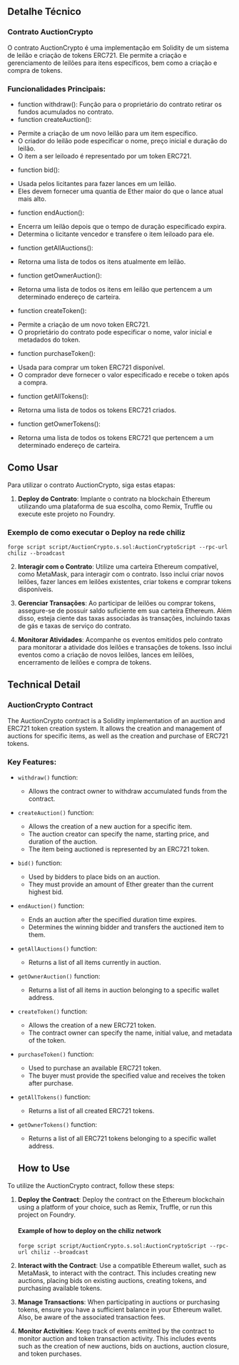 ## Detalhe Técnico

### Contrato AuctionCrypto

O contrato AuctionCrypto é uma implementação em Solidity de um sistema de leilão e criação de tokens ERC721. Ele permite a criação e gerenciamento de leilões para itens específicos, bem como a criação e compra de tokens.

### Funcionalidades Principais:
+ function withdraw():
Função para o proprietário do contrato retirar os fundos acumulados no contrato.
+ function createAuction():
- Permite a criação de um novo leilão para um item específico.
- O criador do leilão pode especificar o nome, preço inicial e duração do leilão.
- O item a ser leiloado é representado por um token ERC721.
+ function bid():
- Usada pelos licitantes para fazer lances em um leilão.
- Eles devem fornecer uma quantia de Ether maior do que o lance atual mais alto.
+ function endAuction():
- Encerra um leilão depois que o tempo de duração especificado expira.
- Determina o licitante vencedor e transfere o item leiloado para ele.
+ function getAllAuctions():
- Retorna uma lista de todos os itens atualmente em leilão.
+ function getOwnerAuction(): 
- Retorna uma lista de todos os itens em leilão que pertencem a um determinado endereço de carteira.
+ function createToken():
- Permite a criação de um novo token ERC721.
- O proprietário do contrato pode especificar o nome, valor inicial e metadados do token.
+ function purchaseToken():
- Usada para comprar um token ERC721 disponível.
- O comprador deve fornecer o valor especificado e recebe o token após a compra.
+ function getAllTokens():
- Retorna uma lista de todos os tokens ERC721 criados.
+ function getOwnerTokens():
- Retorna uma lista de todos os tokens ERC721 que pertencem a um determinado endereço de carteira.

## Como Usar

Para utilizar o contrato AuctionCrypto, siga estas etapas:

1. **Deploy do Contrato**: Implante o contrato na blockchain Ethereum utilizando uma plataforma de sua escolha, como Remix, Truffle ou execute este projeto no Foundry.

### Exemplo de como executar o Deploy na rede chiliz
`forge script script/AuctionCrypto.s.sol:AuctionCryptoScript --rpc-url chiliz --broadcast`

2. **Interagir com o Contrato**: Utilize uma carteira Ethereum compatível, como MetaMask, para interagir com o contrato. Isso inclui criar novos leilões, fazer lances em leilões existentes, criar tokens e comprar tokens disponíveis.

3. **Gerenciar Transações**: Ao participar de leilões ou comprar tokens, assegure-se de possuir saldo suficiente em sua carteira Ethereum. Além disso, esteja ciente das taxas associadas às transações, incluindo taxas de gás e taxas de serviço do contrato.

4. **Monitorar Atividades**: Acompanhe os eventos emitidos pelo contrato para monitorar a atividade dos leilões e transações de tokens. Isso inclui eventos como a criação de novos leilões, lances em leilões, encerramento de leilões e compra de tokens.

## Technical Detail

### AuctionCrypto Contract

The AuctionCrypto contract is a Solidity implementation of an auction and ERC721 token creation system. It allows the creation and management of auctions for specific items, as well as the creation and purchase of ERC721 tokens.

### Key Features:
+ `withdraw()` function:
  - Allows the contract owner to withdraw accumulated funds from the contract.
+ `createAuction()` function:
  - Allows the creation of a new auction for a specific item.
  - The auction creator can specify the name, starting price, and duration of the auction.
  - The item being auctioned is represented by an ERC721 token.
+ `bid()` function:
  - Used by bidders to place bids on an auction.
  - They must provide an amount of Ether greater than the current highest bid.
+ `endAuction()` function:
  - Ends an auction after the specified duration time expires.
  - Determines the winning bidder and transfers the auctioned item to them.
+ `getAllAuctions()` function:
  - Returns a list of all items currently in auction.
+ `getOwnerAuction()` function:
  - Returns a list of all items in auction belonging to a specific wallet address.
+ `createToken()` function:
  - Allows the creation of a new ERC721 token.
  - The contract owner can specify the name, initial value, and metadata of the token.
+ `purchaseToken()` function:
  - Used to purchase an available ERC721 token.
  - The buyer must provide the specified value and receives the token after purchase.
+ `getAllTokens()` function:
  - Returns a list of all created ERC721 tokens.
+ `getOwnerTokens()` function:
  - Returns a list of all ERC721 tokens belonging to a specific wallet address.

  ## How to Use

To utilize the AuctionCrypto contract, follow these steps:

1. **Deploy the Contract**: Deploy the contract on the Ethereum blockchain using a platform of your choice, such as Remix, Truffle, or run this project on Foundry.

   #### Example of how to deploy on the chiliz network
   `forge script script/AuctionCrypto.s.sol:AuctionCryptoScript --rpc-url chiliz --broadcast`

2. **Interact with the Contract**: Use a compatible Ethereum wallet, such as MetaMask, to interact with the contract. This includes creating new auctions, placing bids on existing auctions, creating tokens, and purchasing available tokens.

3. **Manage Transactions**: When participating in auctions or purchasing tokens, ensure you have a sufficient balance in your Ethereum wallet. Also, be aware of the associated transaction fees.

4. **Monitor Activities**: Keep track of events emitted by the contract to monitor auction and token transaction activity. This includes events such as the creation of new auctions, bids on auctions, auction closure, and token purchases.

